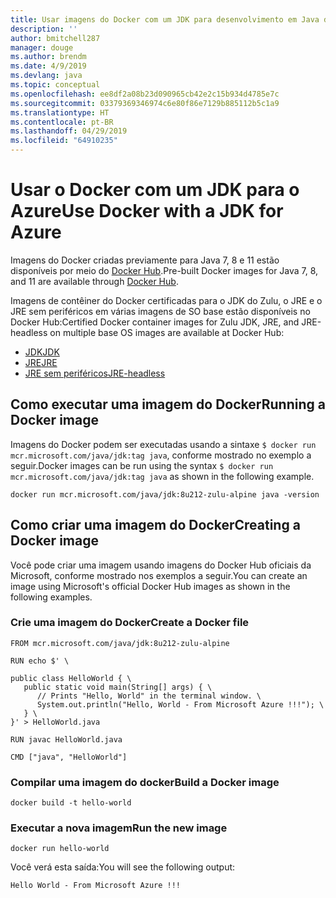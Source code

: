 ```yaml
---
title: Usar imagens do Docker com um JDK para desenvolvimento em Java do Azure
description: ''
author: bmitchell287
manager: douge
ms.author: brendm
ms.date: 4/9/2019
ms.devlang: java
ms.topic: conceptual
ms.openlocfilehash: ee8df2a08b23d090965cb42e2c15b934d4785e7c
ms.sourcegitcommit: 03379369346974c6e80f86e7129b885112b5c1a9
ms.translationtype: HT
ms.contentlocale: pt-BR
ms.lasthandoff: 04/29/2019
ms.locfileid: "64910235"
---
```

# <a name="use-docker-with-a-jdk-for-azure"></a><span data-ttu-id="f5864-102">Usar o Docker com um JDK para o Azure</span><span class="sxs-lookup"><span data-stu-id="f5864-102">Use Docker with a JDK for Azure</span></span> 

<span data-ttu-id="f5864-103">Imagens do Docker criadas previamente para Java 7, 8 e 11 estão disponíveis por meio do [Docker Hub](https://hub.docker.com/_/microsoft-java-se).</span><span class="sxs-lookup"><span data-stu-id="f5864-103">Pre-built Docker images for Java 7, 8, and 11 are available through [Docker Hub](https://hub.docker.com/_/microsoft-java-se).</span></span>

<span data-ttu-id="f5864-104">Imagens de contêiner do Docker certificadas para o JDK do Zulu, o JRE e o JRE sem periféricos em várias imagens de SO base estão disponíveis no Docker Hub:</span><span class="sxs-lookup"><span data-stu-id="f5864-104">Certified Docker container images for Zulu JDK, JRE, and JRE-headless on multiple base OS images are available at Docker Hub:</span></span>

* [<span data-ttu-id="f5864-105">JDK</span><span class="sxs-lookup"><span data-stu-id="f5864-105">JDK</span></span>](https://hub.docker.com/_/microsoft-java-jdk)
* [<span data-ttu-id="f5864-106">JRE</span><span class="sxs-lookup"><span data-stu-id="f5864-106">JRE</span></span>](https://hub.docker.com/_/microsoft-java-jre)
* [<span data-ttu-id="f5864-107">JRE sem periféricos</span><span class="sxs-lookup"><span data-stu-id="f5864-107">JRE-headless</span></span>](https://hub.docker.com/_/microsoft-java-jre-headless)

## <a name="running-a-docker-image"></a><span data-ttu-id="f5864-108">Como executar uma imagem do Docker</span><span class="sxs-lookup"><span data-stu-id="f5864-108">Running a Docker image</span></span>

<span data-ttu-id="f5864-109">Imagens do Docker podem ser executadas usando a sintaxe `$ docker run mcr.microsoft.com/java/jdk:tag java`, conforme mostrado no exemplo a seguir.</span><span class="sxs-lookup"><span data-stu-id="f5864-109">Docker images can be run using the syntax `$ docker run mcr.microsoft.com/java/jdk:tag java` as shown in the following example.</span></span>

```cli
docker run mcr.microsoft.com/java/jdk:8u212-zulu-alpine java -version 
```

## <a name="creating-a-docker-image"></a><span data-ttu-id="f5864-110">Como criar uma imagem do Docker</span><span class="sxs-lookup"><span data-stu-id="f5864-110">Creating a Docker image</span></span>

<span data-ttu-id="f5864-111">Você pode criar uma imagem usando imagens do Docker Hub oficiais da Microsoft, conforme mostrado nos exemplos a seguir.</span><span class="sxs-lookup"><span data-stu-id="f5864-111">You can create an image using Microsoft's official Docker Hub images as shown in the following examples.</span></span>

### <a name="create-a-docker-file"></a><span data-ttu-id="f5864-112">Crie uma imagem do Docker</span><span class="sxs-lookup"><span data-stu-id="f5864-112">Create a Docker file</span></span>

```cli
FROM mcr.microsoft.com/java/jdk:8u212-zulu-alpine 
  
RUN echo $' \
  
public class HelloWorld { \
   public static void main(String[] args) { \
      // Prints "Hello, World" in the terminal window. \
      System.out.println("Hello, World - From Microsoft Azure !!!"); \
   } \
}' > HelloWorld.java
  
RUN javac HelloWorld.java
  
CMD ["java", "HelloWorld"]
```

### <a name="build-a-docker-image"></a><span data-ttu-id="f5864-113">Compilar uma imagem do docker</span><span class="sxs-lookup"><span data-stu-id="f5864-113">Build a Docker image</span></span>

```cli
docker build -t hello-world
```

### <a name="run-the-new-image"></a><span data-ttu-id="f5864-114">Executar a nova imagem</span><span class="sxs-lookup"><span data-stu-id="f5864-114">Run the new image</span></span>

```cli
docker run hello-world
```

<span data-ttu-id="f5864-115">Você verá esta saída:</span><span class="sxs-lookup"><span data-stu-id="f5864-115">You will see the following output:</span></span>

```output
Hello World - From Microsoft Azure !!!
```
